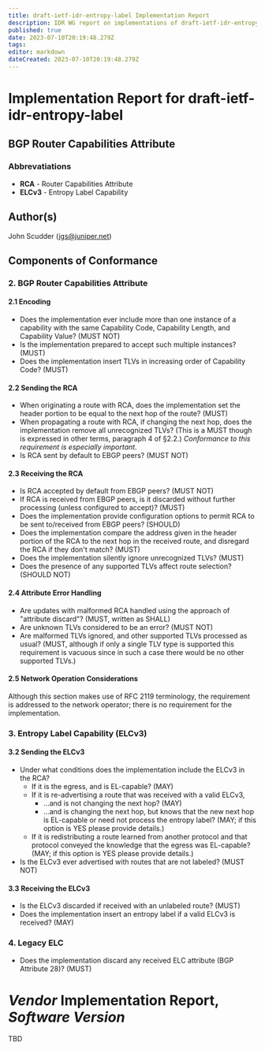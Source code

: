 ```yaml
---
title: draft-ietf-idr-entropy-label Implementation Report
description: IDR WG report on implementations of draft-ietf-idr-entropy-label (BGP Router Capabilities Attribute)
published: true
date: 2023-07-10T20:19:48.279Z
tags: 
editor: markdown
dateCreated: 2023-07-10T20:19:48.279Z
---
```


# Implementation Report for draft-ietf-idr-entropy-label
## BGP Router Capabilities Attribute
  
 ### Abbrevatiations 
 
- **RCA** - Router Capabilities Attribute
- **ELCv3** - Entropy Label Capability

## Author(s) 

John Scudder (jgs@juniper.net) 

## Components of Conformance 

### 2.  BGP Router Capabilities Attribute

#### 2.1 Encoding

- Does the implementation ever include more than one instance of a capability with the same Capability Code, Capability Length, and Capability Value? (MUST NOT)
- Is the implementation prepared to accept such multiple instances? (MUST)
- Does the implementation insert TLVs in increasing order of Capability Code? (MUST) 

#### 2.2 Sending the RCA

- When originating a route with RCA, does the implementation set the header portion to be equal to the next hop of the route? (MUST)
- When propagating a route with RCA, if changing the next hop, does the implementation remove all unrecognized TLVs? (This is a MUST though is expressed in other terms, paragraph 4 of §2.2.) *Conformance to this requirement is especially important.*
- Is RCA sent by default to EBGP peers? (MUST NOT)

#### 2.3 Receiving the RCA

- Is RCA accepted by default from EBGP peers? (MUST NOT)
- If RCA is received from EBGP peers, is it discarded without further processing (unless configured to accept)? (MUST)
- Does the implementation provide configuration options to permit RCA to be sent to/received from EBGP peers? (SHOULD)
- Does the implementation compare the address given in the header portion of the RCA to the next hop in the received route, and disregard the RCA if they don't match? (MUST)
- Does the implementation silently ignore unrecognized TLVs? (MUST)
- Does the presence of any supported TLVs affect route selection? (SHOULD NOT)

#### 2.4 Attribute Error Handling

- Are updates with malformed RCA handled using the approach of "attribute discard"? (MUST, written as SHALL)
- Are unknown TLVs considered to be an error? (MUST NOT)
- Are malformed TLVs ignored, and other supported TLVs processed as usual? (MUST, although if only a single TLV type is supported this requirement is vacuous since in such a case there would be no other supported TLVs.)

#### 2.5 Network Operation Considerations

Although this section makes use of RFC 2119 terminology, the requirement is addressed to the network operator; there is no requirement for the implementation.

### 3. Entropy Label Capability (ELCv3)

#### 3.2 Sending the ELCv3

- Under what conditions does the implementation include the ELCv3 in the RCA? 
	- If it is the egress, and is EL-capable? (MAY)
  - If it is re-advertising a route that was received with a valid ELCv3,
    - ...and is not changing the next hop? (MAY)
    - ...and is changing the next hop, but knows that the new next hop is EL-capable or need not process the entropy label? (MAY; if this option is YES please provide details.) 
  - If it is redistributing a route learned from another protocol and that protocol conveyed the knowledge that the egress was EL-capable? (MAY; if this option is YES please provide details.)
- Is the ELCv3 ever advertised with routes that are not labeled? (MUST NOT)

#### 3.3 Receiving the ELCv3

- Is the ELCv3 discarded if received with an unlabeled route? (MUST)
- Does the implementation insert an entropy label if a valid ELCv3 is received? (MAY)

### 4. Legacy ELC

- Does the implementation discard any received ELC attribute (BGP Attribute 28)? (MUST)

# *Vendor* Implementation Report, *Software* *Version*
TBD
